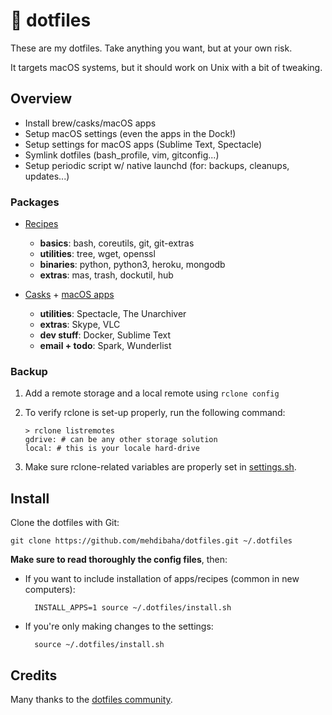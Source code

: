 # 🔨 dotfiles

These are my dotfiles. Take anything you want, but at your own risk.

It targets macOS systems, but it should work on Unix with a bit of tweaking.

## Overview

* Install brew/casks/macOS apps
* Setup macOS settings (even the apps in the Dock!)
* Setup settings for macOS apps (Sublime Text, Spectacle)
* Symlink dotfiles (bash_profile, vim, gitconfig...)
* Setup periodic script w/ native launchd (for: backups, cleanups, updates...)

### Packages

* [Recipes](https://brew.sh)
    * **basics**: bash, coreutils, git, git-extras
    * **utilities**: tree, wget, openssl
    * **binaries**: python, python3, heroku, mongodb
    * **extras**: mas, trash, dockutil, hub

* [Casks](https://caskroom.github.io) + [macOS apps](https://github.com/mas-cli/mas)
    * **utilities**: Spectacle, The Unarchiver
    * **extras**:  Skype, VLC
    * **dev stuff**: Docker, Sublime Text
    * **email + todo**: Spark, Wunderlist

### Backup

1. Add a remote storage and a local remote using `rclone config`

2. To verify rclone is set-up properly, run the following command:

       > rclone listremotes
       gdrive: # can be any other storage solution
       local: # this is your locale hard-drive

3. Make sure rclone-related variables are properly set in [settings.sh](macos/settings.sh).

## Install

Clone the dotfiles with Git:

    git clone https://github.com/mehdibaha/dotfiles.git ~/.dotfiles

**Make sure to read thoroughly the config files**, then:

* If you want to include installation of apps/recipes (common in new computers):

        INSTALL_APPS=1 source ~/.dotfiles/install.sh

* If you're only making changes to the settings:

        source ~/.dotfiles/install.sh

## Credits

Many thanks to the [dotfiles community](https://dotfiles.github.io).
